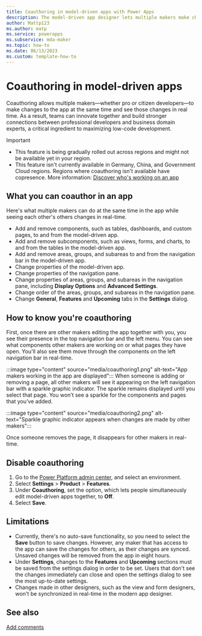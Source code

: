 ```yaml
---
title: Coauthoring in model-driven apps with Power Apps
description: The model-driven app designer lets multiple makers make changes to an app at the same time.
author: Mattp123
ms.author: matp
ms.service: powerapps
ms.subservice: mda-maker
ms.topic: how-to 
ms.date: 06/13/2023
ms.custom: template-how-to
---
```

# Coauthoring in model-driven apps

Coauthoring allows multiple makers—whether pro or citizen developers—to make changes to the app at the same time and see those changes in real time. As a result, teams can innovate together and build stronger connections between professional developers and business domain experts, a critical ingredient to maximizing low-code development. 

> [!IMPORTANT]
> - This feature is being gradually rolled out across regions and might not be available yet in your region.
> - This feature isn't currently available in Germany, China, and Government Cloud regions. Regions where coauthoring isn't available have copresence. More information: [Discover who's working on an app](copresence.md)

## What you can coauthor in an app

Here's what multiple makers can do at the same time in the app while seeing each other's others changes in real-time.

- Add and remove components, such as tables, dashboards, and custom pages, to and from the model-driven app.
- Add and remove subcomponents, such as views, forms, and charts, to and from the tables in the model-driven app.
- Add and remove areas, groups, and subareas to and from the navigation bar in the model-driven app.
- Change properties of the model-driven app.
- Change properties of the navigation pane.
- Change properties of areas, groups, and subareas in the navigation pane, including **Display Options** and **Advanced Settings**.
- Change order of the areas, groups, and subareas in the navigation pane.
- Change **General**, **Features** and **Upcoming** tabs in the **Settings** dialog.  

## How to know you're coauthoring

First, once there are other makers editing the app together with you, you see their presence in the top navigation bar and the left menu. You can see what components other makers are working on or what pages they have open. You'll also see them move through the components on the left navigation bar in real-time.

:::image type="content" source="media/coauthoring1.png" alt-text="App makers working in the app are displayed":::
When someone is adding or removing a page, all other makers will see it appearing on the left navigation bar with a sparkle graphic indicator. The sparkle remains displayed until you select that page. You won’t see a sparkle for the components and pages that you’ve added.

:::image type="content" source="media/coauthoring2.png" alt-text="Sparkle graphic indicator appears when changes are made by other makers":::

Once someone removes the page, it disappears for other makers in real-time.

## Disable coauthoring

1. Go to the [Power Platform admin center](https://admin.powerplatform.microsoft.com/environments/), and select an environment.
1. Select **Settings** > **Product** > **Features**. 
1. Under **Coauthoring**, set the option, which lets people simultaneously edit model-driven apps together, to **Off**.
1. Select **Save**.

## Limitations

- Currently, there's no auto-save functionality, so you need to select the **Save** button to save changes. However, any maker that has access to the app can save the changes for others, as their changes are synced. Unsaved changes will be removed from the app in eight hours.
- Under **Settings**, changes to the **Features** and **Upcoming** sections must be saved from the settings dialog in order to be set. Users that don't see the changes immediately can close and open the settings dialog to see the most up-to-date settings.
- Changes made in other designers, such as the view and form designers, won't be synchronized in real-time in the modern app designer.

## See also

[Add comments](comments.md)
